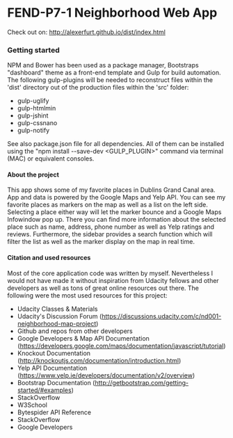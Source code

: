 # FEND-P7-1 Neighborhood Web App

Check out on: http://alexerfurt.github.io/dist/index.html

### Getting started

NPM and Bower has been used as a package manager, Bootstraps "dashboard" theme as a front-end template and Gulp for build automation. The following gulp-plugins will be needed to reconstruct files within the 'dist' directory out of the production files within the 'src' folder:

* gulp-uglify
* gulp-htmlmin
* gulp-jshint
* gulp-cssnano
* gulp-notify

See also package.json file for all dependencies. All of them can be installed using the "npm install --save-dev <GULP_PLUGIN>" command via terminal (MAC) or equivalent consoles.

#### About the project

This app shows some of my favorite places in Dublins Grand Canal area. App and data is powered by the Google Maps and Yelp API. You can see my favorite places as markers on the map as well as a list on the left side. Selecting a place either way will let the marker bounce and a Google Maps Infowindow pop up. There you can find more information about the selected place such as name, address, phone number as well as Yelp ratings and reviews. Furthermore, the sidebar provides a search function which will filter the list as well as the marker display on the map in real time.

#### Citation and used resources

Most of the core application code was written by myself. Nevertheless I would not have made it without inspiration from Udacity fellows and other developers as well as tons of great online resources out there. The following were the most used resources for this project:

* Udacity Classes & Materials
* Udacity's Discussion Forum (https://discussions.udacity.com/c/nd001-neighborhood-map-project)
* Github and repos from other developers
* Google Developers & Map API Documentation (https://developers.google.com/maps/documentation/javascript/tutorial)
* Knockout Documentation (http://knockoutjs.com/documentation/introduction.html)
* Yelp API Documentation (https://www.yelp.ie/developers/documentation/v2/overview)
* Bootstrap Documentation (http://getbootstrap.com/getting-started/#examples)
* StackOverflow
* W3School
* Bytespider API Reference
* StackOverflow
* Google Developers